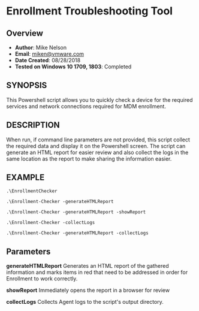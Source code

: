 # Enrollment Troubleshooting Tool

## Overview
- **Author**: Mike Nelson
- **Email**: miken@vmware.com
- **Date Created**: 08/28/2018
- **Tested on Windows 10 1709, 1803**: Completed

## SYNOPSIS
<!-- Summary Start -->
This Powershell script allows you to quickly check a device for the required services and network connections required for MDM enrollment.
<!-- Summary End -->
## DESCRIPTION
When run, if command line parameters are not provided, this script collect the required data and display it on the Powershell screen. The script can generate an HTML report for easier review and also collect the logs in the same location as the report to make sharing the information easier.

## EXAMPLE

    .\EnrollmentChecker

    .\Enrollment-Checker -generateHTMLReport

    .\Enrollment-Checker -generateHTMLReport -showReport

    .\Enrollment-Checker -collectLogs

    .\Enrollment-Checker -generateHTMLReport -collectLogs

## Parameters

**generateHTMLReport**
Generates an HTML report of the gathered information and marks items in red that need to be addressed in order for Enrollment to work correctly.

**showReport**
Immediately opens the report in a browser for review

**collectLogs**
Collects Agent logs to the script's output directory.